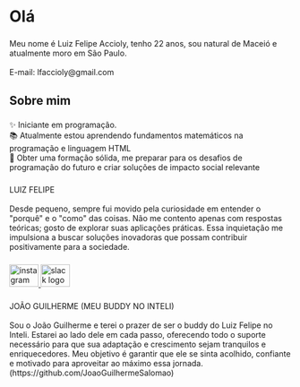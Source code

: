 <h1 align="left">Olá</h1>

###

<p align="left">Meu nome é Luiz Felipe Accioly, tenho 22 anos, sou natural de Maceió e atualmente moro em São Paulo.<br><br>E-mail: lfaccioly@gmail.com</p>

###

<h2 align="left">Sobre mim</h2>

###

<p align="left">✨ Iniciante em programação.<br>📚 Atualmente estou aprendendo fundamentos matemáticos na programação  e linguagem HTML <br>🎯 Obter uma formação sólida, me preparar para os desafios de programação do futuro e criar soluções de impacto social relevante</p>

###

<p align="left">LUIZ FELIPE<br><br>Desde pequeno, sempre fui movido pela curiosidade em entender o "porquê" e o "como" das coisas. Não me contento apenas com respostas teóricas; gosto de explorar suas aplicações práticas. Essa inquietação me impulsiona a buscar soluções inovadoras que possam contribuir positivamente para a sociedade.</p>

###

<div align="left">
  <a href="https://www.instagram.com/luizfelipeaccioly?igsh=OTZwNmJ6YjhwbjZz&utm_source=qr" target="_blank">
    <img src="https://raw.githubusercontent.com/maurodesouza/profile-readme-generator/master/src/assets/icons/social/instagram/default.svg" width="52" height="40" alt="instagram logo"  />
  </a>
  <a href="https://inteli-college.slack.com/team/U0862LBHLG4" target="_blank">
    <img src="https://raw.githubusercontent.com/maurodesouza/profile-readme-generator/master/src/assets/icons/social/slack/default.svg" width="52" height="40" alt="slack logo"  />
  </a>
</div>

###

<p align="left">JOÃO GUILHERME (MEU BUDDY NO INTELI)<br><br>Sou o João Guilherme e terei o prazer de ser o buddy do Luiz Felipe no Inteli. Estarei ao lado dele em cada passo, oferecendo todo o suporte necessário para que sua adaptação e crescimento sejam tranquilos e enriquecedores. Meu objetivo é garantir que ele se sinta acolhido, confiante e motivado para aproveitar ao máximo essa jornada. (https://github.com/JoaoGuilhermeSalomao)</p>

###

